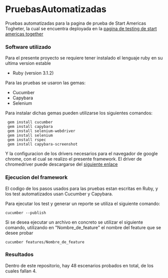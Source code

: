 # PruebasAutomatizadas
Pruebas automatizadas para la pagina de prueba de Start Americas Togheter, la cual se encuentra deployada en la [pagina de testing de start americas together](https://testing-start.web.app/)

### Software utilizado

Para el presente proyecto se requiere tener instalado el lenguaje ruby en su ultima version estable
- Ruby (version 3.1.2)

Para las pruebas se usaron las gemas:
- Cucumber
- Capybara
- Selenium

Para instalar dichas gemas pueden utilizarse los siguientes comandos:
```
 gem install cucumber
 gem install capybara
 gem install selenium-webdriver
 gem install selenium
 gem install rspec
 gem install capybara-screenshot
```

Y la configuracion de los drivers necesarios para el navegador de google chrome, con el cual se realizo el presente framework. El driver de chromedriver puede descargarse del [siguiente enlace](https://chromedriver.chromium.org/)

### Ejecucion del framework

El codigo de los pasos usados para las pruebas estan escritas en Ruby, y los test automatizados usan Cucumber y Capybara.

Para ejecutar los test y generar un reporte se utiliza el siguiente comando:
```
cucumber --publish
```

Si se desea ejecutar un archivo en concreto se utilizar el siguiente comando, utilizando en "Nombre_de_feature" el nombre del feature que se desee probar

```
cucumber features/Nombre_de_feature
```
### Resultados
Dentro de este repositorio, hay 48 escenarios probados en total, de los cuales fallan 4. 
